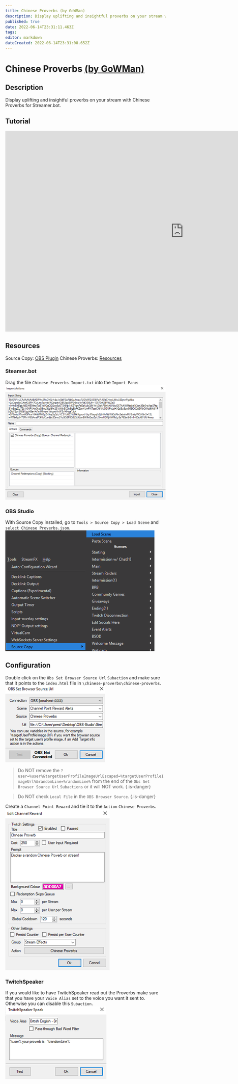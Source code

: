 ```yaml
---
title: Chinese Proverbs (by GoWMan)
description: Display uplifting and insightful proverbs on your stream with Chinese Proverbs for Streamer.bot.
published: true
date: 2022-06-14T23:31:11.463Z
tags: 
editor: markdown
dateCreated: 2022-06-14T23:31:08.652Z
---
```


# Chinese Proverbs [(by GoWMan)](https://www.twitch.tv/gowman)

## Description
Display uplifting and insightful proverbs on your stream with Chinese Proverbs for Streamer.bot.

## Tutorial
<iframe width="1120" height="630" src="https://www.youtube.com/embed/_pOmqxTcqhs" title="YouTube video player" frameborder="0" allow="accelerometer; autoplay; clipboard-write; encrypted-media; gyroscope; picture-in-picture" allowfullscreen></iframe>

## Resources
Source Copy:  [OBS Plugin](https://obsproject.com/forum/resources/source-copy.1261/)
Chinese Proverbs:  [Resources](/overlays/chinese-proverbs/files/chinese-proverbs.zip)

### Steamer.bot
Drag the file `Chinese Proverbs Import.txt` into the `Import Pane`:
![birthday-extension-import](/overlays/chinese-proverbs/images/chinese-proverbs-import.png)

### OBS Studio
With Source Copy installed, go to `Tools > Source Copy > Load Scene` and `select Chinese Proverbs.json`.
![chinese-proverbs-import](/overlays/chinese-proverbs/images/chinese-proverbs-source-copy.png)

## Configuration
Double click on the `Obs Set Browser Source Url` `Subaction` and make sure that it points to the `index.html` file in `\chinese-proverbs\chinese-proverbs`.
![chinese-proverbs-set-browser-source-url](/overlays/chinese-proverbs/images/chinese-proverbs-set-browser-source-url.png)

>Do NOT remove the `?user=%user%&targetUserProfileImageUrlEscaped=%targetUserProfileImageUrl%&randomLine=%randomLine%` from the end of the `Obs Set Browser Source Url` `Subactions` or it will NOT work.
{.is-danger}

>Do NOT check `Local File` in the `OBS Browser Source`.
{.is-danger}

Create a `Channel Point Reward` and tie it to the `Action` `Chinese Proverbs`.
![chinese-proverbs-channel-point-reward](/overlays/chinese-proverbs/images/chinese-proverbs-channel-point-reward.png)

### TwitchSpeaker
If you would like to have TwitchSpeaker read out the Proverbs make sure that you have your `Voice Alias` set to the voice you want it sent to.  Otherwise you can disable this `Subaction`.
![chinese-proverbs-twitch-speaker](/overlays/chinese-proverbs/images/chinese-proverbs-twitch-speaker.png)
